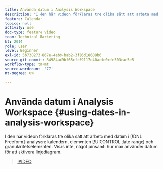 ```yaml
---
title: Använda datum i Analysis Workspace
description: "I den här videon förklaras tre olika sätt att arbeta med datum i Frihandsanalys: kalendern, datumintervallelementen och granularitetselementen. Visas inte, något pinsamt: hur man använder datum för att aktivera linjediagram. "
feature: Calendar
topics: null
activity: use
doc-type: feature video
team: Technical Marketing
kt: 2014
role: User
level: Beginner
exl-id: 5b738273-867e-4eb9-bab2-3f16d18608b6
source-git-commit: 84984ad9bf65cfc69117e40ac0e0cfe503cac5e5
workflow-type: tm+mt
source-wordcount: '77'
ht-degree: 0%

---
```


# Använda datum i Analysis Workspace {#using-dates-in-analysis-workspace}

I den här videon förklaras tre olika sätt att arbeta med datum i [!DNL Freeform]-analysen: kalendern, elementen [!UICONTROL date range] och granularitetselementen. Visas inte, något pinsamt: hur man använder datum för att aktivera linjediagram.

>[!VIDEO](https://video.tv.adobe.com/v/24136/?quality=12&learn=on)
